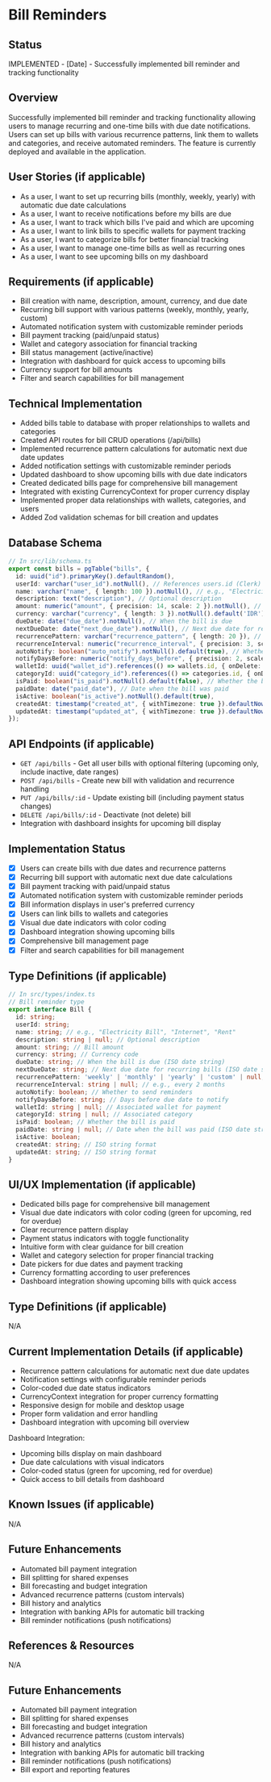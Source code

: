 # Bill Reminders

## Status
IMPLEMENTED - [Date] - Successfully implemented bill reminder and tracking functionality

## Overview
Successfully implemented bill reminder and tracking functionality allowing users to manage recurring and one-time bills with due date notifications. Users can set up bills with various recurrence patterns, link them to wallets and categories, and receive automated reminders. The feature is currently deployed and available in the application.

## User Stories (if applicable)
- As a user, I want to set up recurring bills (monthly, weekly, yearly) with automatic due date calculations
- As a user, I want to receive notifications before my bills are due
- As a user, I want to track which bills I've paid and which are upcoming
- As a user, I want to link bills to specific wallets for payment tracking
- As a user, I want to categorize bills for better financial tracking
- As a user, I want to manage one-time bills as well as recurring ones
- As a user, I want to see upcoming bills on my dashboard

## Requirements (if applicable)
- Bill creation with name, description, amount, currency, and due date
- Recurring bill support with various patterns (weekly, monthly, yearly, custom)
- Automated notification system with customizable reminder periods
- Bill payment tracking (paid/unpaid status)
- Wallet and category association for financial tracking
- Bill status management (active/inactive)
- Integration with dashboard for quick access to upcoming bills
- Currency support for bill amounts
- Filter and search capabilities for bill management

## Technical Implementation
- Added bills table to database with proper relationships to wallets and categories
- Created API routes for bill CRUD operations (/api/bills)
- Implemented recurrence pattern calculations for automatic next due date updates
- Added notification settings with customizable reminder periods
- Updated dashboard to show upcoming bills with due date indicators
- Created dedicated bills page for comprehensive bill management
- Integrated with existing CurrencyContext for proper currency display
- Implemented proper data relationships with wallets, categories, and users
- Added Zod validation schemas for bill creation and updates

## Database Schema
```ts
// In src/lib/schema.ts
export const bills = pgTable("bills", {
  id: uuid("id").primaryKey().defaultRandom(),
  userId: varchar("user_id").notNull(), // References users.id (Clerk)
  name: varchar("name", { length: 100 }).notNull(), // e.g., "Electricity Bill", "Internet", "Rent"
  description: text("description"), // Optional description
  amount: numeric("amount", { precision: 14, scale: 2 }).notNull(), // Bill amount
  currency: varchar("currency", { length: 3 }).notNull().default('IDR'), // Currency code
  dueDate: date("due_date").notNull(), // When the bill is due
  nextDueDate: date("next_due_date").notNull(), // Next due date for recurring bills
  recurrencePattern: varchar("recurrence_pattern", { length: 20 }), // e.g., "monthly", "yearly", "weekly", "custom"
  recurrenceInterval: numeric("recurrence_interval", { precision: 3, scale: 0 }), // e.g., every 2 months
  autoNotify: boolean("auto_notify").notNull().default(true), // Whether to send reminders
  notifyDaysBefore: numeric("notify_days_before", { precision: 2, scale: 0 }).notNull().default('3'), // Days before due date to notify
  walletId: uuid("wallet_id").references(() => wallets.id, { onDelete: "set null" }), // Associated wallet for payment
  categoryId: uuid("category_id").references(() => categories.id, { onDelete: "set null" }), // Associated category
  isPaid: boolean("is_paid").notNull().default(false), // Whether the bill is paid
  paidDate: date("paid_date"), // Date when the bill was paid
  isActive: boolean("is_active").notNull().default(true),
  createdAt: timestamp("created_at", { withTimezone: true }).defaultNow(),
  updatedAt: timestamp("updated_at", { withTimezone: true }).defaultNow(),
});
```

## API Endpoints (if applicable)
- `GET /api/bills` - Get all user bills with optional filtering (upcoming only, include inactive, date ranges)
- `POST /api/bills` - Create new bill with validation and recurrence handling
- `PUT /api/bills/:id` - Update existing bill (including payment status changes)
- `DELETE /api/bills/:id` - Deactivate (not delete) bill
- Integration with dashboard insights for upcoming bill display

## Implementation Status
- [x] Users can create bills with due dates and recurrence patterns
- [x] Recurring bill support with automatic next due date calculations
- [x] Bill payment tracking with paid/unpaid status
- [x] Automated notification system with customizable reminder periods
- [x] Bill information displays in user's preferred currency
- [x] Users can link bills to wallets and categories
- [x] Visual due date indicators with color coding
- [x] Dashboard integration showing upcoming bills
- [x] Comprehensive bill management page
- [x] Filter and search capabilities for bill management

## Type Definitions (if applicable)
```ts
// In src/types/index.ts
// Bill reminder type
export interface Bill {
  id: string;
  userId: string;
  name: string; // e.g., "Electricity Bill", "Internet", "Rent"
  description: string | null; // Optional description
  amount: string; // Bill amount
  currency: string; // Currency code
  dueDate: string; // When the bill is due (ISO date string)
  nextDueDate: string; // Next due date for recurring bills (ISO date string)
  recurrencePattern: 'weekly' | 'monthly' | 'yearly' | 'custom' | null; // Recurrence pattern
  recurrenceInterval: string | null; // e.g., every 2 months
  autoNotify: boolean; // Whether to send reminders
  notifyDaysBefore: string; // Days before due date to notify
  walletId: string | null; // Associated wallet for payment
  categoryId: string | null; // Associated category
  isPaid: boolean; // Whether the bill is paid
  paidDate: string | null; // Date when the bill was paid (ISO date string)
  isActive: boolean;
  createdAt: string; // ISO string format
  updatedAt: string; // ISO string format
}
```

## UI/UX Implementation (if applicable)
- Dedicated bills page for comprehensive bill management
- Visual due date indicators with color coding (green for upcoming, red for overdue)
- Clear recurrence pattern display
- Payment status indicators with toggle functionality
- Intuitive form with clear guidance for bill creation
- Wallet and category selection for proper financial tracking
- Date pickers for due dates and payment tracking
- Currency formatting according to user preferences
- Dashboard integration showing upcoming bills with quick access

## Type Definitions (if applicable)
N/A

## Current Implementation Details (if applicable)
- Recurrence pattern calculations for automatic next due date updates
- Notification settings with configurable reminder periods
- Color-coded due date status indicators
- CurrencyContext integration for proper currency formatting
- Responsive design for mobile and desktop usage
- Proper form validation and error handling
- Dashboard integration with upcoming bill overview

Dashboard Integration:
- Upcoming bills display on main dashboard
- Due date calculations with visual indicators
- Color-coded status (green for upcoming, red for overdue)
- Quick access to bill details from dashboard

## Known Issues (if applicable)
N/A

## Future Enhancements
- Automated bill payment integration
- Bill splitting for shared expenses
- Bill forecasting and budget integration
- Advanced recurrence patterns (custom intervals)
- Bill history and analytics
- Integration with banking APIs for automatic bill tracking
- Bill reminder notifications (push notifications)

## References & Resources
N/A

## Future Enhancements
- Automated bill payment integration
- Bill splitting for shared expenses
- Bill forecasting and budget integration
- Advanced recurrence patterns (custom intervals)
- Bill history and analytics
- Integration with banking APIs for automatic bill tracking
- Bill reminder notifications (push notifications)
- Bill export and reporting features